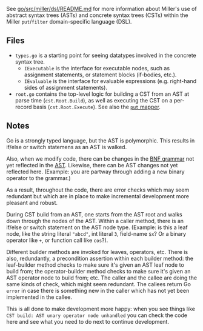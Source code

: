 See [go/src/miller/dsl/README.md](https://github.com/johnkerl/miller/blob/master/go/src/miller/dsl/README.md) for more information about Miller's use of abstract syntax trees (ASTs) and concrete syntax trees (CSTs) within the Miller `put`/`filter` domain-specific language (DSL).

## Files

* `types.go` is a starting point for seeing datatypes involved in the concrete syntax tree.
  * `IExecutable` is the interface for executable nodes, such as assignment statements, or statement blocks (if-bodies, etc.).
  * `IEvaluable` is the interface for evaluable expressions (e.g. right-hand sides of assignment statements).
* `root.go` contains the top-level logic for building a CST from an AST at parse time (`cst.Root.Build`), as well as executing the CST on a per-record basis (`cst.Root.Execute`). See also the [`put` mapper](https://github.com/johnkerl/miller/blob/master/go/src/miller/mappers/put.go).

## Notes

Go is a strongly typed language, but the AST is polymorphic. This results in if/else or switch statemens as an AST is walked.

Also, when we modify code, there can be changes in the [BNF grammar](https://github.com/johnkerl/miller/blob/master/go/src/miller/parsing/mlr.bnf) not yet reflected in the [AST](https://github.com/johnkerl/miller/blob/master/go/src/miller/dsl/ast.go). Likewise, there can be AST changes not yet reflected here. (Example: you are partway through adding a new binary operator to the grammar.)

As a result, throughout the code, there are error checks which may seem redundant but which are in place to make incremental development more pleasant and robust.

During CST build from an AST, one starts from the AST root and walks down through the nodes of the AST. Within a caller method, there is an if/else or switch statement on the AST node type. (Example: is this a leaf node, like the string literal `"abcd"`, int literal `3`, field-name `$x`? Or a binary operator like `+`, or function call like `cos`?).

Different builder methods are invoked for leaves, operators, etc. There is also, redundantly, a precondition assertion within each builder method: the leaf-builder method checks to make sure it's given an AST leaf node to build from; the operator-builder method checks to make sure it's given an AST operator node to build from; etc. The caller and the callee are doing the same kinds of check, which might seem redundant. The callees return Go `error` in case there is something new in the caller which has not yet been implemented in the callee.

This is all done to make development more happy: when you see things like `CST build: AST unary operator node unhandled` you can check the code here and see what you need to do next to continue development.
